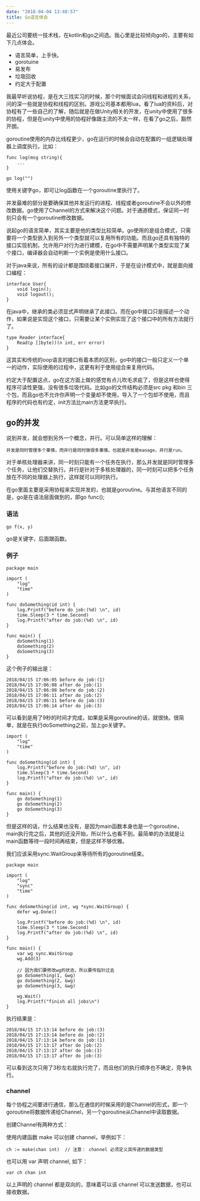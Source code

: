 ```yaml
---
date: "2018-04-04 13:48:57"
title: Go语言体会
---
```


最近公司要统一技术栈，在kotlin和go之间选。我心里是比较倾向go的，主要有如下几点体会。

- 语言简单，上手快。
- gorotuine
- 易发布
- 垃圾回收
- 约定大于配置

我最早听说协程，是在大三找实习的时候，那个时候面试会问线程和进程的关系，问的深一些就是协程和线程的区别。游戏公司基本都用lua，看了lua的资料后，对协程有了一些自己的了解，随后就是在做Unity相关的开发，在unity中使用了很多的协程，但是在unity中使用的协程好像跟主流的不太一样，在看了go之后，豁然开朗。

goroutine使用的内存比线程更少，go在运行的时候会自动在配置的一组逻辑处理器上调度执行。比如：

```
func log(msg string){
    ...
}

go log("")
```

使用关键字go，即可让log函数在一个goroutine里执行了。

并发最难的部分是要确保其他并发运行的进程、线程或者goroutine不会以外的修改数据。go使用了Channel的方式来解决这个问题。对于通道模式，保证同一时刻只会有一个goroutine修改数据。

说起go的语言简单，其实主要是他的类型比较简单。go使用的是组合模式，只需要将一个类型嵌入到另外一个类型就可以复用所有的功能。而且go还具有独特的接口实现机制，允许用户对行为进行建模，在go中不需要声明某个类型实现了某个接口，编译器会自动判断一个实例是使用什么接口。

对于java来说，所有的设计都是围绕着接口展开，于是在设计模式中，就是面向接口编程：

```
interface User{
    void login();
    void logout();
}
```

在java中，继承的类必须显式声明继承了此接口。而在go中接口只是描述一个动作，如果说是实现这个接口，只需要让某个实例实现了这个接口中的所有方法就行了。

```
type Reader interface{
    Read(p []byte))(n int, err error)
}
```

这其实和传统的oop语言的接口有着本质的区别，go中的接口一般只定义一个单一的动作，实际使用的过程中，这更有利于使用组合来复用代码。

约定大于配置这点，go在这方面上做的感觉有点儿吹毛求疵了，但是这样也使得程序可读性更强，没有很多垃圾代码。比如go的文件结构必须是src pkg 和bin 三个包，而且go也不允许你声明一个变量却不使用，导入了一个包却不使用，而且程序的代码也有约定，init方法比main方法更早执行。

## go的并发

说到并发，就会想到另外一个概念，并行。可以简单这样的理解：

```
并发是同时管理多个事情，而并行是同时做很多事情。也就是并发是manage，并行是run。
```

对于单核处理器来讲，同一时刻只能有一个任务在执行，那么并发就是同时管理多个任务，让他们交替执行。并行是针对于多核处理器的，同一时刻可以把多个任务放在不同的处理器上执行，这样就可以同时执行。

在go里面主要是采用协程来实现并发的，也就是goroutine。与其他语言不同的是，go是在语法层面做到的，即go func();

### 语法

```
go f(x, y)
```

go是关键字，后面跟函数。

### 例子

```
package main

import (
	"log"
	"time"
)

func doSomething(id int) {
	log.Printf("before do job:(%d) \n", id)
	time.Sleep(3 * time.Second)
	log.Printf("after do job:(%d) \n", id)
}

func main() {
	doSomething(1)
	doSomething(2)
	doSomething(3)
}
```

这个例子的输出是：

```
2018/04/15 17:06:05 before do job:(1) 
2018/04/15 17:06:08 after do job:(1) 
2018/04/15 17:06:08 before do job:(2) 
2018/04/15 17:06:11 after do job:(2) 
2018/04/15 17:06:11 before do job:(3) 
2018/04/15 17:06:14 after do job:(3) 
```

可以看到是用了9秒的时间才完成，如果是采用goroutine的话，就很快。很简单，就是在执行doSomething之前，加上go关键字。

```
import (
	"log"
	"time"
)

func doSomething(id int) {
	log.Printf("before do job:(%d) \n", id)
	time.Sleep(3 * time.Second)
	log.Printf("after do job:(%d) \n", id)
}

func main() {
	go doSomething(1)
	go doSomething(2)
	go doSomething(3)
}
```

但是这样的话，什么结果也没有，是因为main函数本身也是一个goroutine，main执行完之后，其他的还没开始，所以什么也看不到。最简单的办法就是让main函数等待一段时间再结束，但是这样不够优雅。

我们应该采用sync.WaitGroup来等待所有的goroutine结束。

```
package main

import (
	"log"
	"sync"
	"time"
)

func doSomething(id int, wg *sync.WaitGroup) {
	defer wg.Done()

	log.Printf("before do job:(%d) \n", id)
	time.Sleep(3 * time.Second)
	log.Printf("after do job:(%d) \n", id)
}

func main() {
	var wg sync.WaitGroup
	wg.Add(3)

    // 因为我们要修改wg的状态，所以要传指针过去
	go doSomething(1, &wg)
	go doSomething(2, &wg)
	go doSomething(3, &wg)

	wg.Wait()
	log.Printf("finish all jobs\n")
}
```

执行结果是：

```
2018/04/15 17:13:14 before do job:(3) 
2018/04/15 17:13:14 before do job:(2) 
2018/04/15 17:13:14 before do job:(1) 
2018/04/15 17:13:17 after do job:(2) 
2018/04/15 17:13:17 after do job:(1) 
2018/04/15 17:13:17 after do job:(3) 
```

可以看到这次只用了3秒左右就执行完了，而且他们的执行顺序也不确定，竞争执行。

### channel

每个协程之间要进行通信，那么在通信的时候采用的是Channel的形式，即一个goroutine将数据传递给Channel，另一个goroutine从Channel中读取数据。

创建Channel有两种方式：

使用内建函数 make 可以创建 channel，举例如下：

```
ch := make(chan int)  // 注意： channel 必须定义其传递的数据类型
```

也可以用 var 声明 channel, 如下：

```
var ch chan int
```

以上声明的 channel 都是双向的，意味着可以该 channel 可以发送数据，也可以接收数据。





